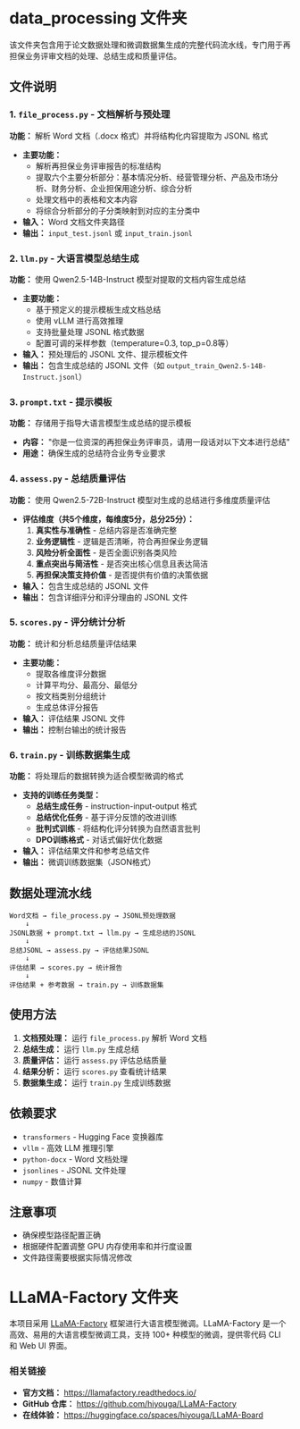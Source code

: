 # data_processing 文件夹

该文件夹包含用于论文数据处理和微调数据集生成的完整代码流水线，专门用于再担保业务评审文档的处理、总结生成和质量评估。

## 文件说明

### 1. `file_process.py` - 文档解析与预处理
**功能：** 解析 Word 文档（.docx 格式）并将结构化内容提取为 JSONL 格式
- **主要功能：**
  - 解析再担保业务评审报告的标准结构
  - 提取六个主要分析部分：基本情况分析、经营管理分析、产品及市场分析、财务分析、企业担保用途分析、综合分析
  - 处理文档中的表格和文本内容
  - 将综合分析部分的子分类映射到对应的主分类中
- **输入：** Word 文档文件夹路径
- **输出：** `input_test.jsonl` 或 `input_train.jsonl`

### 2. `llm.py` - 大语言模型总结生成
**功能：** 使用 Qwen2.5-14B-Instruct 模型对提取的文档内容生成总结
- **主要功能：**
  - 基于预定义的提示模板生成文档总结
  - 使用 vLLM 进行高效推理
  - 支持批量处理 JSONL 格式数据
  - 配置可调的采样参数（temperature=0.3, top_p=0.8等）
- **输入：** 预处理后的 JSONL 文件、提示模板文件
- **输出：** 包含生成总结的 JSONL 文件（如 `output_train_Qwen2.5-14B-Instruct.jsonl`）

### 3. `prompt.txt` - 提示模板
**功能：** 存储用于指导大语言模型生成总结的提示模板
- **内容：** "你是一位资深的再担保业务评审员，请用一段话对以下文本进行总结"
- **用途：** 确保生成的总结符合业务专业要求

### 4. `assess.py` - 总结质量评估
**功能：** 使用 Qwen2.5-72B-Instruct 模型对生成的总结进行多维度质量评估
- **评估维度（共5个维度，每维度5分，总分25分）：**
  1. **真实性与准确性** - 总结内容是否准确完整
  2. **业务逻辑性** - 逻辑是否清晰，符合再担保业务逻辑
  3. **风险分析全面性** - 是否全面识别各类风险
  4. **重点突出与简洁性** - 是否突出核心信息且表达简洁
  5. **再担保决策支持价值** - 是否提供有价值的决策依据
- **输入：** 包含生成总结的 JSONL 文件
- **输出：** 包含详细评分和评分理由的 JSONL 文件

### 5. `scores.py` - 评分统计分析
**功能：** 统计和分析总结质量评估结果
- **主要功能：**
  - 提取各维度评分数据
  - 计算平均分、最高分、最低分
  - 按文档类别分组统计
  - 生成总体评分报告
- **输入：** 评估结果 JSONL 文件
- **输出：** 控制台输出的统计报告

### 6. `train.py` - 训练数据集生成
**功能：** 将处理后的数据转换为适合模型微调的格式
- **支持的训练任务类型：**
  - **总结生成任务** - instruction-input-output 格式
  - **总结优化任务** - 基于评分反馈的改进训练
  - **批判式训练** - 将结构化评分转换为自然语言批判
  - **DPO训练格式** - 对话式偏好优化数据
- **输入：** 评估结果文件和参考总结文件
- **输出：** 微调训练数据集（JSON格式）

## 数据处理流水线

```
Word文档 → file_process.py → JSONL预处理数据
    ↓
JSONL数据 + prompt.txt → llm.py → 生成总结的JSONL
    ↓
总结JSONL → assess.py → 评估结果JSONL
    ↓
评估结果 → scores.py → 统计报告
    ↓
评估结果 + 参考数据 → train.py → 训练数据集
```

## 使用方法

1. **文档预处理：** 运行 `file_process.py` 解析 Word 文档
2. **总结生成：** 运行 `llm.py` 生成总结
3. **质量评估：** 运行 `assess.py` 评估总结质量
4. **结果分析：** 运行 `scores.py` 查看统计结果
5. **数据集生成：** 运行 `train.py` 生成训练数据

## 依赖要求

- `transformers` - Hugging Face 变换器库
- `vllm` - 高效 LLM 推理引擎
- `python-docx` - Word 文档处理
- `jsonlines` - JSONL 文件处理
- `numpy` - 数值计算

## 注意事项

- 确保模型路径配置正确
- 根据硬件配置调整 GPU 内存使用率和并行度设置
- 文件路径需要根据实际情况修改

# LLaMA-Factory 文件夹

本项目采用 [LLaMA-Factory](https://github.com/hiyouga/LLaMA-Factory) 框架进行大语言模型微调。LLaMA-Factory 是一个高效、易用的大语言模型微调工具，支持 100+ 种模型的微调，提供零代码 CLI 和 Web UI 界面。

### 相关链接
- **官方文档：** https://llamafactory.readthedocs.io/
- **GitHub 仓库：** https://github.com/hiyouga/LLaMA-Factory
- **在线体验：** https://huggingface.co/spaces/hiyouga/LLaMA-Board